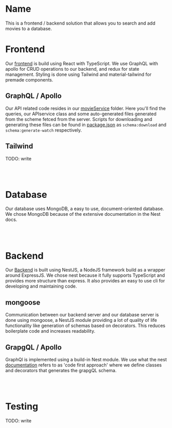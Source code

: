 # Name

This is a frontend / backend solution that allows you to search and add movies to a database.


# Frontend

Our [frontend](frontend/) is build using React with TypeScript. We use GraphQL with apollo for CRUD operations to our backend, and redux for state management. Styling is done using Tailwind and material-tailwind for premade components. 

## GraphQL / Apollo

Our API related code resides in our [movieService](frontend/src/app/services/movieService) folder. Here you'll find the queries, our APIservice class and some auto-generated files generated from the scheme fetced from the server. Scripts for downloading and generating these files can be found in [package.json](frontend/package.json) as `schema:download` and `schema:generate-watch` respectively.

## Tailwind
TODO: write


<br/><br/>

# Database

Our database uses MongoDB, a easy to use, document-oriented database. We chose MongoDB because of the extensive documentation in the Nest docs.

<br/><br/>

# Backend

Our [Backend](backend/) is built using NestJS, a NodeJS framework build as a wrapper around ExpressJS. We chose nest because it fully supports TypeScript and provides more structure than express. It also provides an easy to use cli for developing and maintaining code.

## mongoose

Communication between our backend server and our database server is done using mongoose, a NestJS module providing a lot of quality of life functionality like generation of schemas based on decorators. This reduces boilerplate code and increases readability. 

## GrapgQL / Apollo

GraphQl is implemented using a build-in Nest module. We use what the nest [documentation](https://docs.nestjs.com/graphql/quick-start) refers to as 'code first approach' where we define classes and decorators that generates the grapgQL schema. 



<br/><br/>

# Testing

TODO: write